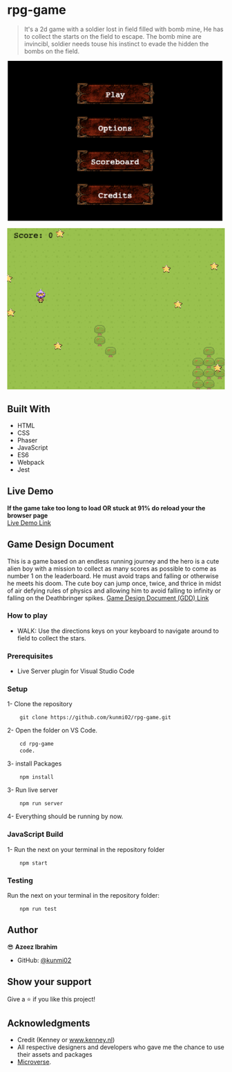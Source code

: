 # rpg-game

> It's a 2d game with a soldier lost in field filled with bomb mine, He has to collect the starts on the field to escape. The bomb mine are invincibl, soldier needs touse his instinct to evade the hidden the bombs on the field.

![screenshot](./menu_scene.png)

![screenshot](./game_scene.png)

## Built With

- HTML
- CSS
- Phaser
- JavaScript
- ES6
- Webpack
- Jest

## Live Demo

**If the game take too long to load OR stuck at 91% do reload your the browser page** <br>
[Live Demo Link](https://competent-wright-98a1cb.netlify.app/)


## Game Design Document

This is a game based on an endless running journey and the hero is a cute alien boy with a mission to collect as many scores as possible to come as number 1 on the leaderboard.
He must avoid traps and falling or otherwise he meets his doom.
The cute boy can jump once, twice, and thrice in midst of air defying rules of physics and allowing him to avoid falling to infinity or falling on the Deathbringer spikes.
[Game Design Document (GDD) Link](./GDD.md)


### How to play

- WALK:
  Use the directions keys on your keyboard to navigate around to field to collect the stars.

### Prerequisites

- Live Server plugin for Visual Studio Code

### Setup

1- Clone the repository

```
    git clone https://github.com/kunmi02/rpg-game.git
```

2- Open the folder on VS Code.

```
    cd rpg-game
    code.
```

3- install Packages

```
    npm install

```

3- Run live server

```
    npm run server
```

4- Everything should be running by now.

### JavaScript Build

1- Run the next on your terminal in the repository folder

```
    npm start
```

### Testing

Run the next on your terminal in the repository folder:

```
    npm run test
```

## Author

😎 **Azeez Ibrahim**

- GitHub: [@kunmi02](https://github.com/kunmi02)

## Show your support

Give a ⭐️ if you like this project!

## Acknowledgments

- Credit (Kenney or www.kenney.nl)
- All respective designers and developers who gave me the chance to use their assets and packages
- [Microverse](https://www.microverse.org/).
